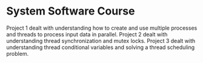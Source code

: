 # System Software Course
Project 1 dealt with understanding how to create and use multiple processes and threads to process input data in parallel. Project 2 dealt with understanding thread synchronization and mutex locks. Project 3 dealt with understanding thread conditional variables and solving a thread scheduling problem.

